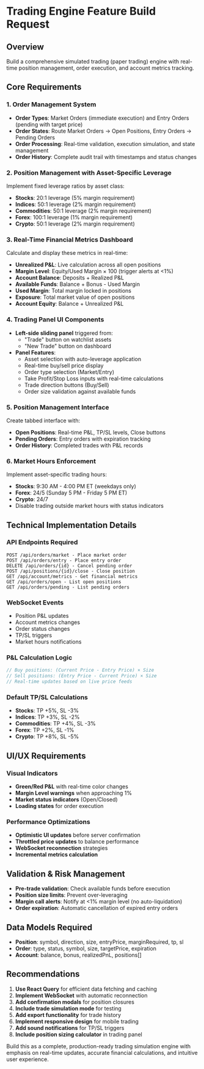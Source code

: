 # Trading Engine Feature Build Request

## Overview

Build a comprehensive simulated trading (paper trading) engine with real-time position management,
order execution, and account metrics tracking.

## Core Requirements

### 1. Order Management System

- **Order Types**: Market Orders (immediate execution) and Entry Orders (pending with target price)
- **Order States**: Route Market Orders → Open Positions, Entry Orders → Pending Orders
- **Order Processing**: Real-time validation, execution simulation, and state management
- **Order History**: Complete audit trail with timestamps and status changes

### 2. Position Management with Asset-Specific Leverage

Implement fixed leverage ratios by asset class:

- **Stocks**: 20:1 leverage (5% margin requirement)
- **Indices**: 50:1 leverage (2% margin requirement)
- **Commodities**: 50:1 leverage (2% margin requirement)
- **Forex**: 100:1 leverage (1% margin requirement)
- **Crypto**: 50:1 leverage (2% margin requirement)

### 3. Real-Time Financial Metrics Dashboard

Calculate and display these metrics in real-time:

- **Unrealized P&L**: Live calculation across all open positions
- **Margin Level**: Equity/Used Margin × 100 (trigger alerts at <1%)
- **Account Balance**: Deposits + Realized P&L
- **Available Funds**: Balance + Bonus - Used Margin
- **Used Margin**: Total margin locked in positions
- **Exposure**: Total market value of open positions
- **Account Equity**: Balance + Unrealized P&L

### 4. Trading Panel UI Components

- **Left-side sliding panel** triggered from:
  - "Trade" button on watchlist assets
  - "New Trade" button on dashboard
- **Panel Features**:
  - Asset selection with auto-leverage application
  - Real-time buy/sell price display
  - Order type selection (Market/Entry)
  - Take Profit/Stop Loss inputs with real-time calculations
  - Trade direction buttons (Buy/Sell)
  - Order size validation against available funds

### 5. Position Management Interface

Create tabbed interface with:

- **Open Positions**: Real-time P&L, TP/SL levels, Close buttons
- **Pending Orders**: Entry orders with expiration tracking
- **Order History**: Completed trades with P&L records

### 6. Market Hours Enforcement

Implement asset-specific trading hours:

- **Stocks**: 9:30 AM - 4:00 PM ET (weekdays only)
- **Forex**: 24/5 (Sunday 5 PM - Friday 5 PM ET)
- **Crypto**: 24/7
- Disable trading outside market hours with status indicators

## Technical Implementation Details

### API Endpoints Required

```
POST /api/orders/market - Place market order
POST /api/orders/entry - Place entry order
DELETE /api/orders/{id} - Cancel pending order
POST /api/positions/{id}/close - Close position
GET /api/account/metrics - Get financial metrics
GET /api/orders/open - List open positions
GET /api/orders/pending - List pending orders
```

### WebSocket Events

- Position P&L updates
- Account metrics changes
- Order status changes
- TP/SL triggers
- Market hours notifications

### P&L Calculation Logic

```javascript
// Buy positions: (Current Price - Entry Price) × Size
// Sell positions: (Entry Price - Current Price) × Size
// Real-time updates based on live price feeds
```

### Default TP/SL Calculations

- **Stocks**: TP +5%, SL -3%
- **Indices**: TP +3%, SL -2%
- **Commodities**: TP +4%, SL -3%
- **Forex**: TP +2%, SL -1%
- **Crypto**: TP +8%, SL -5%

## UI/UX Requirements

### Visual Indicators

- **Green/Red P&L** with real-time color changes
- **Margin Level warnings** when approaching 1%
- **Market status indicators** (Open/Closed)
- **Loading states** for order execution

### Performance Optimizations

- **Optimistic UI updates** before server confirmation
- **Throttled price updates** to balance performance
- **WebSocket reconnection** strategies
- **Incremental metrics calculation**

## Validation & Risk Management

- **Pre-trade validation**: Check available funds before execution
- **Position size limits**: Prevent over-leveraging
- **Margin call alerts**: Notify at <1% margin level (no auto-liquidation)
- **Order expiration**: Automatic cancellation of expired entry orders

## Data Models Required

- **Position**: symbol, direction, size, entryPrice, marginRequired, tp, sl
- **Order**: type, status, symbol, size, targetPrice, expiration
- **Account**: balance, bonus, realizedPnL, positions[]

## Recommendations

1. **Use React Query** for efficient data fetching and caching
2. **Implement WebSocket** with automatic reconnection
3. **Add confirmation modals** for position closures
4. **Include trade simulation mode** for testing
5. **Add export functionality** for trade history
6. **Implement responsive design** for mobile trading
7. **Add sound notifications** for TP/SL triggers
8. **Include position sizing calculator** in trading panel

Build this as a complete, production-ready trading simulation engine with emphasis on real-time
updates, accurate financial calculations, and intuitive user experience.
